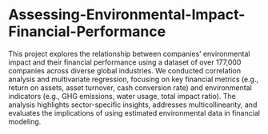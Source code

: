 # Assessing-Environmental-Impact-Financial-Performance
This project explores the relationship between companies’ environmental impact and their financial performance using a dataset of over 177,000 companies across diverse global industries. We conducted correlation analysis and multivariate regression, focusing on key financial metrics (e.g., return on assets, asset turnover, cash conversion rate) and environmental indicators (e.g., GHG emissions, water usage, total impact ratio). The analysis highlights sector-specific insights, addresses multicollinearity, and evaluates the implications of using estimated environmental data in financial modeling.
